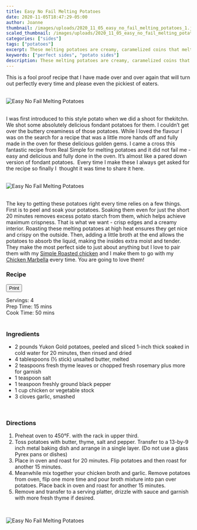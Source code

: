 ```yaml
---
title: Easy No Fail Melting Potatoes
date: 2020-11-05T18:47:29-05:00
author: Joanne
thumbnail: /images/uploads/2020_11_05_easy_no_fail_melting_potatoes_1.jpg
scaled_thumbnail: /images/uploads/2020_11_05_easy_no_fail_melting_potatoes_0.jpg
categories: ["sides"]
tags: ["potatoes"]
excerpt: These melting potatoes are creamy, caramelized coins that melt in your mouth
keywords: ["perfect sides", "potato sides"]
description: These melting potatoes are creamy, caramelized coins that melt in your mouth
---
```

<span class="blog-text">

This is a fool proof recipe that I have made over and over again that will turn out perfectly every time and please even the pickiest of eaters. 
</br>
</br>

![Easy No Fail Melting Potatoes](/images/uploads/2020_11_05_easy_no_fail_melting_potatoes_2.jpg)
</br>
</br>

I was first introduced to this style potato when we did a shoot for thekitchn. We shot some absolutely delicious fondant potatoes for them. I couldn’t get over the buttery creaminess of those potatoes. While I loved the flavour I was on the search for a recipe that was a little more hands off and fully made in the oven for these delicious golden gems. I came a cross this fantastic recipe from Real Simple for melting potatoes and it did not fail me - easy and delicious and fully done in the oven. It’s almost like a pared down version of fondant potatoes.  Every time I make these I always get asked for the recipe so finally I  thought it was time to share it here. 
</br>
</br>

![Easy No Fail Melting Potatoes](/images/uploads/2020_11_05_easy_no_fail_melting_potatoes_3.jpg)
</br>
</br>

The key to getting these potatoes right every time relies on a few things. First is to peel and soak your potatoes. Soaking them even for just the short 20 minutes removes excess potato starch from them, which helps achieve maximum crispness. That is what we want - crisp edges and a creamy interior. Roasting these melting potatoes at high heat ensures they get nice and crispy on the outside. Then, adding a little broth at the end allows the potatoes to absorb the liquid, making the insides extra moist and tender. They make the most perfect side to just about anything but I love to pair them with my [Simple Roasted chicken](https://www.oliveandmango.com/simple-roast-chicken/) and I make them to go with my [Chicken Marbella](https://www.oliveandmango.com/chicken-marbella/) every time. You are going to love them!
<!--</br>
</br>
{{< youtube 2U5KL1buARQ >}}
</br>
</br>-->
</span>

### Recipe
<div print_button><form>
<input type="button" value="Print" class="btn__print" onClick="window.print()">
</form></div>

<div>Servings: <span itemprop="recipeYield">4</div>
<div>Prep Time: <meta itemprop="prepTime" content="PT15M">15 mins</div>
<div>Cook Time: <meta itemprop="cookTime" content="PT50M">50 mins</div>
</br>

### Ingredients

* <span itemprop="recipeIngredient">2 pounds Yukon Gold potatoes, peeled and sliced 1-inch thick soaked in cold water for 20 minutes, then rinsed and dried</span>
* <span itemprop="recipeIngredient">4 tablespoons (½ stick) unsalted butter, melted </span>
* <span itemprop="recipeIngredient">2 teaspoons fresh thyme leaves or chopped fresh rosemary plus more for garnish </span>
* <span itemprop="recipeIngredient">1 teaspoon salt </span>
* <span itemprop="recipeIngredient">1 teaspoon freshly ground black pepper </span>
* <span itemprop="recipeIngredient">1 cup chicken or vegetable stock </span>
* <span itemprop="recipeIngredient">3 cloves garlic, smashed </span>
</br>

### Directions

1. Preheat oven to 450°F. with the rack in upper third. 
2. Toss potatoes with butter, thyme, salt and pepper. Transfer to a 13-by-9 inch metal baking dish and arrange in a single layer. (Do not use a glass Pyrex pans or dishes) 
3. Place in oven and roast for 20 minutes. Flip potatoes and then roast for another 15 minutes.
4. Meanwhile mix together your chicken broth and garlic. Remove potatoes from oven, flip one more time and pour broth mixture into pan over potatoes. Place back in oven and roast for another 15 minutes.
5. Remove and transfer to a serving platter, drizzle with sauce and garnish with more fresh thyme if desired.

</br>

![Easy No Fail Melting Potatoes](/images/uploads/2020_11_05_easy_no_fail_melting_potatoes_4.jpg)